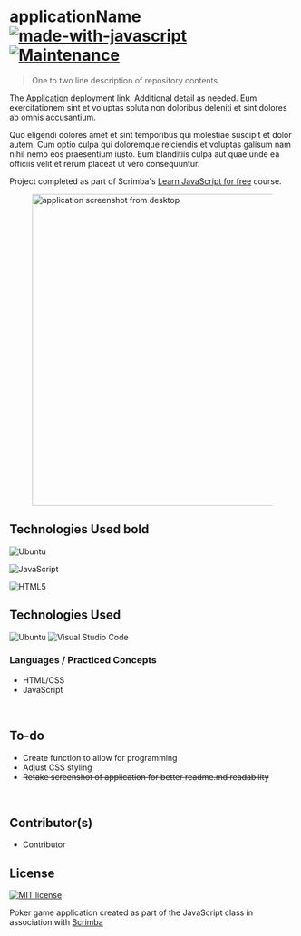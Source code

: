 
# applicationName [![made-with-javascript](https://img.shields.io/badge/Made%20with-JavaScript-1f425f.svg)](https://www.javascript.com) [![Maintenance](https://img.shields.io/badge/Maintained%3F-no-red.svg)](https://bitbucket.org/lbesson/ansi-colors)

> One to two line description of repository contents.

The [Application](z.netlify.app/) deployment link. Additional detail as needed. Eum exercitationem sint et voluptas soluta non doloribus deleniti et sint dolores ab omnis accusantium. 

Quo eligendi dolores amet et sint temporibus qui molestiae suscipit et dolor autem. Cum optio culpa qui doloremque reiciendis et voluptas galisum nam nihil nemo eos praesentium iusto. Eum blanditiis culpa aut quae unde ea officiis velit et rerum placeat ut vero consequuntur.

Project completed as part of Scrimba's [Learn JavaScript for free](https://scrimba.com/learn/learnjavascript) course.
</br>

<figure><img src="#" width="550" alt="application screenshot from desktop"></figure>

## Technologies Used bold

![Ubuntu](https://img.shields.io/badge/Ubuntu-E95420?style=for-the-badge&logo=ubuntu&logoColor=white)

![JavaScript](https://img.shields.io/badge/javascript-%23323330.svg?style=for-the-badge&logo=javascript&logoColor=%23F7DF1E)

![HTML5](https://img.shields.io/badge/html5-%23E34F26.svg?style=for-the-badge&logo=html5&logoColor=white)

## Technologies Used

![Ubuntu](https://img.shields.io/badge/--E95420?logo=ubuntu&logoColor=ffffff) ![Visual Studio Code](https://img.shields.io/badge/--006ACC?logo=visual%20studio%20code&logoColor=ffffff)

### Languages / Practiced Concepts

- HTML/CSS
- JavaScript

</br>

## To-do

- Create function to allow for programming
- Adjust CSS styling
- ~~Retake screenshot of application for better readme.md readability~~

</br>

## Contributor(s)

- Contributor

## License

[![MIT license](https://img.shields.io/badge/License-MIT-blue.svg)](https://lbesson.mit-license.org/)

Poker game application created as part of the JavaScript class in association with [Scrimba](https://scrimba.com/)
